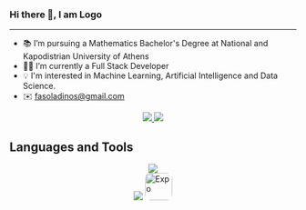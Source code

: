 ### Hi there 👋, I am Logo

<hr>

- 📚 I’m pursuing a Mathematics Bachelor's Degree at National and Kapodistrian University of Athens
- 👨‍💻 I’m currently a Full Stack Developer
- 💡 I'm interested in Machine Learning, Artificial Intelligence and Data Science.
- ✉️ fasoladinos@gmail.com

<div align="center">
  <a href="fasoladinos@gmail.com">
    <img src="https://img.shields.io/badge/Gmail-333333?style=for-the-badge&logo=gmail&logoColor=red" />
  </a><a href="https://www.linkedin.com/in/logothetis-fakinos-37241628a/" target="_blank"><img src="https://img.shields.io/badge/LinkedIn-0077B5?style=for-the-badge&logo=linkedin&logoColor=white" target="_blank" />
  </a>
</div>

## Languages and Tools

<p align="left">
  <div style="justify-self: center;">
  <div style="justify-self: center;">
  <img src="https://skillicons.dev/icons?i=html,css,sass,js,ts,github,git,figma,express" />
  </div>

  <div style="justify-self: center;">
  <img src="https://skillicons.dev/icons?i=react,matlab,postgres,mongodb,prisma,python,latex" />
  <img style="border-radius: 10px" src="https://avatars.githubusercontent.com/u/12504344?s=200&v=4" alt="Expo" width="48" height="48"/>
  </div>
  </div>
</p>
